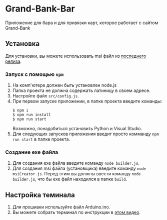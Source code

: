 # Grand-Bank-Bar
Приложение для бара и для привязки карт, которое работает с сайтом Grand-Bank

## Установка
Для установки, вы можете использовать msi файл из [последнего релиза](https://github.com/Munoon/Grand-Bank-Bar/releases/tag/1.0).

### Запуск с помощью `npm`
1. На комп'ютере должен быть установлен node.js
2. Папка проекта не должна содержать латиницу в своем адресе.
3. Настройте файл `src/config.js`.
4. При первом запуске приложении, в папке проекта введите команды:
    ```
    $ npm i
    $ npm run install 
    $ npm run start
    ```
   Возможно, понадобиться установить Python и Visual Studio.
5. Для следующих запусков приложения введит просто комманду `npm run start` в папке проекта.

### Создание exe файла
1. Для создания exe файла введите команду `node builder.js`.
2. Для создания msi файла (установщика) введите команду `node msiCreator.js`. Перед этим вы должны ввести команду `node builder.js`, что бы exe файл находился в папке `build`.

## Настройка теминала
1. Для прошивки используйте файл Arduino.ino.
2. Вы можете собрать терминал по инструкции в [этом видео](https://youtu.be/-hA30_l60nw?t=436).
